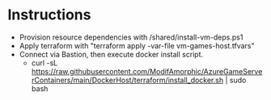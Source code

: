 # Instructions

- Provision resource dependencies with /shared/install-vm-deps.ps1
- Apply terraform with "terraform apply -var-file vm-games-host.tfvars"
- Connect via Bastion, then  execute docker install script.
  - curl -sL https://raw.githubusercontent.com/ModifAmorphic/AzureGameServerContainers/main/DockerHost/terraform/install_docker.sh | sudo bash
  